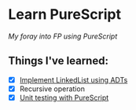 # Learn PureScript

_My foray into FP using PureScript_

## Things I've learned:

- [x] [Implement LinkedList using ADTs](./src/Data.LinkedList.purs)
- [x] Recursive operation
- [x] [Unit testing with PureScript](./test/Data.LinkedList.purs)